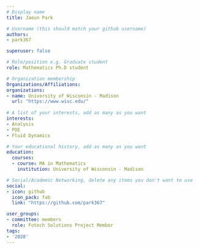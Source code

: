 ```yaml
---
# Display name
title: Jaeun Park

# Username (this should match your github username)
authors:
- park367

superuser: false

# Role/position e.g. Graduate student
role: Mathematics Ph.D student

# Organization membership
Organizations/Affiliations:
organizations:
- name: University of Wisconsin - Madison 
  url: "https://www.wisc.edu/"
  
# A list of your interests, add as many as you want
interests:
- Analysis
- PDE
- Fluid Dynamics

# Your educational history, add as many as you want
education:
  courses:
  - course: MA in Mathematics
    institution: University of Wisconsin - Madison 

# Social/Academic Networking, delete any items you don't want to use
social:
- icon: github
  icon_pack: fab
  link: "https://github.com/park367"

user_groups:
- committee: members
  role: Fotech Solutions Project Member
tags:
- '2020'
---
```

